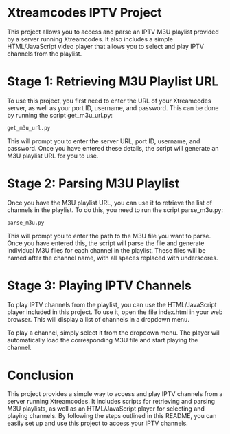 # Xtreamcodes IPTV Project
This project allows you to access and parse an IPTV M3U playlist provided by a server running Xtreamcodes. It also includes a simple HTML/JavaScript video player that allows you to select and play IPTV channels from the playlist.

# Stage 1: Retrieving M3U Playlist URL
To use this project, you first need to enter the URL of your Xtreamcodes server, as well as your port ID, username, and password. This can be done by running the script get_m3u_url.py:

```python
get_m3u_url.py
```
This will prompt you to enter the server URL, port ID, username, and password. Once you have entered these details, the script will generate an M3U playlist URL for you to use.

# Stage 2: Parsing M3U Playlist
Once you have the M3U playlist URL, you can use it to retrieve the list of channels in the playlist. To do this, you need to run the script parse_m3u.py:

``` python
parse_m3u.py
```
This will prompt you to enter the path to the M3U file you want to parse. Once you have entered this, the script will parse the file and generate individual M3U files for each channel in the playlist. These files will be named after the channel name, with all spaces replaced with underscores.

# Stage 3: Playing IPTV Channels
To play IPTV channels from the playlist, you can use the HTML/JavaScript player included in this project. To use it, open the file index.html in your web browser. This will display a list of channels in a dropdown menu.

To play a channel, simply select it from the dropdown menu. The player will automatically load the corresponding M3U file and start playing the channel.

# Conclusion
This project provides a simple way to access and play IPTV channels from a server running Xtreamcodes. It includes scripts for retrieving and parsing M3U playlists, as well as an HTML/JavaScript player for selecting and playing channels. By following the steps outlined in this README, you can easily set up and use this project to access your IPTV channels.
